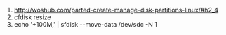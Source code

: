 1. http://woshub.com/parted-create-manage-disk-partitions-linux/#h2_4
2. cfdisk resize
3. echo '+100M,' | sfdisk --move-data /dev/sdc -N 1